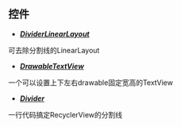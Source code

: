 控件
------

- ***[DividerLinearLayout][1]***

可去除分割线的LinearLayout

[1]: https://github.com/xzq0125/XzqLib/tree/master/dividerlinearlayout


- ***[DrawableTextView][2]***

一个可以设置上下左右drawable固定宽高的TextView

[2]: https://github.com/xzq0125/XzqLib/tree/master/drawabletextview


- ***[Divider][3]***

一行代码搞定RecyclerView的分割线

[3]: https://github.com/xzq0125/XzqLib/tree/master/divider


